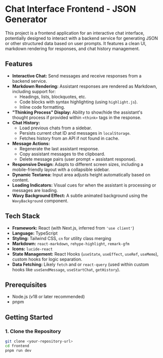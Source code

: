 # Chat Interface Frontend - JSON Generator

This project is a frontend application for an interactive chat interface, potentially designed to interact with a backend service for generating JSON or other structured data based on user prompts. It features a clean UI, markdown rendering for responses, and chat history management.

## Features

- **Interactive Chat:** Send messages and receive responses from a backend service.
- **Markdown Rendering:** Assistant responses are rendered as Markdown, including support for:
  - Headings, lists, blockquotes, etc.
  - Code blocks with syntax highlighting (using `highlight.js`).
  - Inline code formatting.
- **"Thinking Process" Display:** Ability to show/hide the assistant's thought process if provided within `<think>` tags in the response.
- **Chat History:**
  - Load previous chats from a sidebar.
  - Persists current chat ID and messages in `localStorage`.
  - Fetches history from an API if not found in cache.
- **Message Actions:**
  - Regenerate the last assistant response.
  - Copy assistant messages to the clipboard.
  - Delete message pairs (user prompt + assistant response).
- **Responsive Design:** Adapts to different screen sizes, including a mobile-friendly layout with a collapsible sidebar.
- **Dynamic Textarea:** Input area adjusts height automatically based on content.
- **Loading Indicators:** Visual cues for when the assistant is processing or messages are loading.
- **Wavy Background Effect:** A subtle animated background using the `WavyBackground` component.

## Tech Stack

- **Framework:** React (with Next.js, inferred from `'use client'`)
- **Language:** TypeScript
- **Styling:** Tailwind CSS, `cn` for utility class merging
- **Markdown:** `react-markdown`, `rehype-highlight`, `remark-gfm`
- **Icons:** `lucide-react`
- **State Management:** React Hooks (`useState`, `useEffect`, `useRef`, `useMemo`), custom hooks for logic separation.
- **Data Fetching:** Likely `fetch` and or `react-query` (used within custom hooks like `useSendMessage`, `useStartChat`, `getHistory`).

## Prerequisites

- Node.js (v18 or later recommended)
- pnpm

## Getting Started

### 1. Clone the Repository

```bash
git clone <your-repository-url>
cd frontend
pnpm run dev
```
